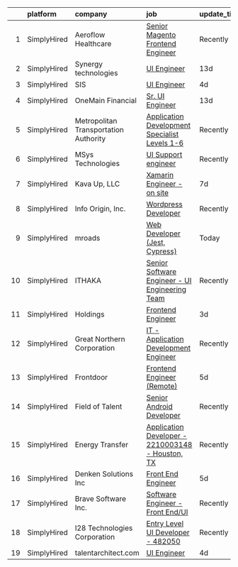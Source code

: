 

|    | platform    | company                               | job                                                                                                                                                      | update_time   | location            |
|---:|:------------|:--------------------------------------|:---------------------------------------------------------------------------------------------------------------------------------------------------------|:--------------|:--------------------|
|  1 | SimplyHired | Aeroflow Healthcare                   | [Senior Magento Frontend Engineer](https://www.simplyhired.com/job/uJJWsbsJ-A2J-2KXvsX-Cha73KyKnl-V2EEKSox5OzuSBWCVaz1N-A?q=ui+engineer)                 | Recently      | Asheville, NC       |
|  2 | SimplyHired | Synergy technologies                  | [UI Engineer](https://www.simplyhired.com/job/WVF_uO3lbXcWBYsyKZy5-SPxmx_l2nV5iiJ68wKT4a4MzIFPK4mylw?q=ui+engineer)                                      | 13d           | Remote              |
|  3 | SimplyHired | SIS                                   | [UI Engineer](https://www.simplyhired.com/job/o3oy8EYTNUeyq3WWUEuwEbHM8fJ_kRe7et59AHrxTekLnuudeCeSPA?q=ui+engineer)                                      | 4d            | Austin, TX          |
|  4 | SimplyHired | OneMain Financial                     | [Sr. UI Engineer](https://www.simplyhired.com/job/qKX0iXbMSuoAWGdF3zmgJnzd9MkDvnPk2mcLXkZUep8Tx4Wrt-bxqQ?q=ui+engineer)                                  | 13d           | Baltimore, MD       |
|  5 | SimplyHired | Metropolitan Transportation Authority | [Application Development Specialist Levels 1-6](https://www.simplyhired.com/job/2ScMGOPqE11pM1wr25S60WC9usml8rx1L6NsXHRqKxdJ2ykf0ScgKA?q=ui+engineer)    | Recently      | Manhattan, NY       |
|  6 | SimplyHired | MSys Technologies                     | [UI Support engineer](https://www.simplyhired.com/job/nM4yhXRIC8bTtYhOJTO9pGSRihpmkMm7_6q2Vltju2en01-tvI6dDg?q=ui+engineer)                              | Recently      | San Jose, CA        |
|  7 | SimplyHired | Kava Up, LLC                          | [Xamarin Engineer - on site](https://www.simplyhired.com/job/dIIVK-4a9VCDFSaD2WWIDM_an3aLcuWjgJ3_pmnAgByA_EJnGbPh7A?q=ui+engineer)                       | 7d            | Valencia, CA        |
|  8 | SimplyHired | Info Origin, Inc.                     | [Wordpress Developer](https://www.simplyhired.com/job/cGB4ZzRAI0f5QYdpMsGjkYkCrnLBFYPIKZVW9_FqpdC3RgbHmBSRjA?q=ui+engineer)                              | Recently      | Remote              |
|  9 | SimplyHired | mroads                                | [Web Developer (Jest, Cypress)](https://www.simplyhired.com/job/syi148F4p-WzOMIHJvm8OxVP8LSoOYSaNU2N0DFUUiCPAwfNuSlWfw?q=ui+engineer)                    | Today         | Remote              |
| 10 | SimplyHired | ITHAKA                                | [Senior Software Engineer - UI Engineering Team](https://www.simplyhired.com/job/inYM2CSoj-lWM7-IxN1lfdFmAO-6A7F1ZZLGliDsbAbXRk4DlvHNcw?q=ui+engineer)   | Recently      | Ann Arbor, MI       |
| 11 | SimplyHired | Holdings                              | [Frontend Engineer](https://www.simplyhired.com/job/naYvC3hQqLRrTZJxJaG6YWGAM5-l5NG3yEb0gIfJ_SkJwIw4Ui_XZg?q=ui+engineer)                                | 3d            | Remote              |
| 12 | SimplyHired | Great Northern Corporation            | [IT - Application Development Engineer](https://www.simplyhired.com/job/wihT9YX-gjEFmE1pn141avIxGq5bq7o1-sxU2TQFJQq0Rgch2UfK_A?q=ui+engineer)            | Recently      | Appleton, WI        |
| 13 | SimplyHired | Frontdoor                             | [Frontend Engineer (Remote)](https://www.simplyhired.com/job/uyAItTuwhCT9mEMLhKf10rnpbPNzNre5lnm2ZyJpcASerAzTKtBhVg?q=ui+engineer)                       | 5d            | Portland, OR        |
| 14 | SimplyHired | Field of Talent                       | [Senior Android Developer](https://www.simplyhired.com/job/UmAFAqomtkBXwDlpH0AJ5OCddkW_w8zvE2VuiKBy6QYQBWaIX-q35g?q=ui+engineer)                         | Recently      | Atlanta, GA         |
| 15 | SimplyHired | Energy Transfer                       | [Application Developer - 2210003148 - Houston, TX](https://www.simplyhired.com/job/NERl8YQyF6eyro7gHUViHATwABYvf-b3roZRypeFl9klVXVwa0JOOQ?q=ui+engineer) | Recently      | Houston, TX         |
| 16 | SimplyHired | Denken Solutions Inc                  | [Front End Engineer](https://www.simplyhired.com/job/rycRMBc43iHFf_yWfdfeYDo3IFhJMnMy4hGlA3S-sujbUo-s6sLYOg?q=ui+engineer)                               | 5d            | Remote              |
| 17 | SimplyHired | Brave Software Inc.                   | [Software Engineer - Front End/UI](https://www.simplyhired.com/job/iCc_bHJ3m-AlNVc2_ChFLB2_AYyxbsEPPWgF5lBa-D8BaK1RNe8D_w?q=ui+engineer)                 | Recently      | Remote              |
| 18 | SimplyHired | I28 Technologies Corporation          | [Entry Level UI Developer - 482050](https://www.simplyhired.com/job/yS0ibJzXSOblAaMRDoAoD7SEFXYmInDCdMXzBpQ4QPHDn0a1qUut4Q?q=ui+engineer)                | Recently      | Remote +2 locations |
| 19 | SimplyHired | talentarchitect.com                   | [UI Engineer](https://www.simplyhired.com/job/b_y4-XUXu7bbmZf1t9190w-sRSc8GlTNRAifTjXK7uGhzlnI6eN0Tg?q=ui+engineer)                                      | 4d            | Remote              |